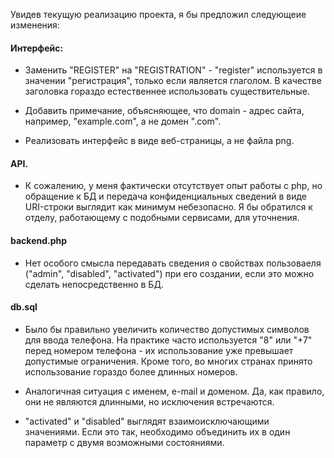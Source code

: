 Увидев текущую реализацию проекта, я бы предложил следующеие изменения:


#### Интерфейс:

 - Заменить "REGISTER" на "REGISTRATION" - "register" используется в значении "регистрация", только если является глаголом. В качестве заголовка гораздо естественнее использовать существительные. 

 - Добавить примечание, объясняющее, что domain - адрес сайта, например, "example.com", а не домен ".com". 

 - Реализовать интерфейс в виде веб-страницы, а не файла png. 

#### API. 

 - К сожалению, у меня фактически отсутствует опыт работы с php, но обращение к БД и передача конфиденциальных сведений в виде URI-строки выглядит как минимум небезопасно. Я бы обратился к отделу, работающему с подобными сервисами, для уточнения. 


#### backend.php 

 - Нет особого смысла передавать сведения о свойствах пользоваеля ("admin", "disabled", "activated") при его создании, если это можно сделать непосредственно в БД.


#### db.sql
 
 - Было бы правильно увеличить количество допустимых символов для ввода телефона. На практике часто используется "8" или "+7" перед номером телефона - их использование уже превышает допустимые ограничения. Кроме того, во многих странах принято использование гораздо более длинных номеров. 
 
 - Аналогичная ситуация с именем, e-mail и доменом. Да, как правило, они не являются длинными, но исключения встречаются. 
 
 - "activated" и "disabled" выглядят взаимоисключающими значениями. Если это так, необходимо объединить их в один параметр с двумя возможными состояниями. 
